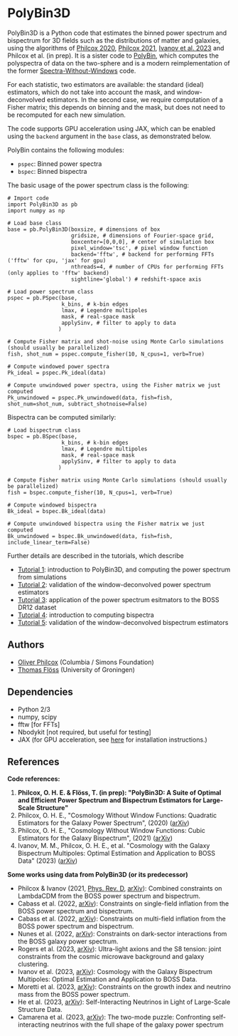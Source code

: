 # PolyBin3D
PolyBin3D is a Python code that estimates the binned power spectrum and bispectrum for 3D fields such as the distributions of matter and galaxies, using the algorithms of [Philcox 2020](https://arxiv.org/abs/2012.09389), [Philcox 2021](https://arxiv.org/abs/2107.06287), [Ivanov et al. 2023](https://arxiv.org/abs/2302.04414) and Philcox et al. (in prep). It is a sister code to [PolyBin](https://github.com/oliverphilcox/PolyBin), which computes the polyspectra of data on the two-sphere and is a modern reimplementation of the former [Spectra-Without-Windows](https://github.com/oliverphilcox/Spectra-Without-Windows) code. 

For each statistic, two estimators are available: the standard (ideal) estimators, which do not take into account the mask, and window-deconvolved estimators. In the second case, we require computation of a Fisher matrix; this depends on binning and the mask, but does not need to be recomputed for each new simulation.

The code supports GPU acceleration using JAX, which can be enabled using the `backend` argument in the `base` class, as demonstrated below.

PolyBin contains the following modules:
- `pspec`: Binned power spectra
- `bspec`: Binned bispectra

The basic usage of the power spectrum class is the following:
```
# Import code
import PolyBin3D as pb
import numpy as np

# Load base class
base = pb.PolyBin3D(boxsize, # dimensions of box 
                    gridsize, # dimensions of Fourier-space grid, 
                    boxcenter=[0,0,0], # center of simulation box
                    pixel_window='tsc', # pixel window function
                    backend='fftw', # backend for performing FFTs ('fftw' for cpu, 'jax' for gpu)
                    nthreads=4, # number of CPUs for performing FFTs (only applies to 'fftw' backend)
                    sightline='global') # redshift-space axis                    

# Load power spectrum class
pspec = pb.PSpec(base, 
                 k_bins, # k-bin edges
                 lmax, # Legendre multipoles
                 mask, # real-space mask
                 applySinv, # filter to apply to data
                )

# Compute Fisher matrix and shot-noise using Monte Carlo simulations (should usually be parallelized)
fish, shot_num = pspec.compute_fisher(10, N_cpus=1, verb=True)

# Compute windowed power spectra
Pk_ideal = pspec.Pk_ideal(data) 

# Compute unwindowed power spectra, using the Fisher matrix we just computed
Pk_unwindowed = pspec.Pk_unwindowed(data, fish=fish, shot_num=shot_num, subtract_shotnoise=False)
```

Bispectra can be computed similarly:
```
# Load bispectrum class
bspec = pb.BSpec(base, 
                 k_bins, # k-bin edges
                 lmax, # Legendre multipoles
                 mask, # real-space mask
                 applySinv, # filter to apply to data
                )

# Compute Fisher matrix using Monte Carlo simulations (should usually be parallelized)
fish = bspec.compute_fisher(10, N_cpus=1, verb=True)

# Compute windowed bispectra
Bk_ideal = bspec.Bk_ideal(data) 

# Compute unwindowed bispectra using the Fisher matrix we just computed
Bk_unwindowed = bspec.Bk_unwindowed(data, fish=fish, include_linear_term=False)
```

Further details are described in the tutorials, which describe
- [Tutorial 1](Tutorial%201%20-%20Pk%20from%20Simulations.ipynb): introduction to PolyBin3D, and computing the power spectrum from simulations
- [Tutorial 2](Tutorial%202%20-%20Validating%20the%20Unwindowed%20Pk%20Estimators.ipynb): validation of the window-deconvolved power spectrum estimators
- [Tutorial 3](Tutorial%203%20-%20BOSS%20Pk%20Multipoles.ipynb): application of the power spectrum esitmators to the BOSS DR12 dataset
- [Tutorial 4](Tutorial%204%20-%20Bk%20from%20Simulations.ipynb): introduction to computing bispectra
- [Tutorial 5](Tutorial%205%20-%20Validating%20the%20Unwindowed%20Bk%20Estimators.ipynb): validation of the window-deconvolved bispectrum estimators

## Authors
- [Oliver Philcox](mailto:ohep2@cantab.ac.uk) (Columbia / Simons Foundation)
- [Thomas Flöss](mailto:tsfloss@gmail.com) (University of Groningen)

## Dependencies
- Python 2/3
- numpy, scipy
- fftw [for FFTs]
- Nbodykit [not required, but useful for testing]
- JAX (for GPU acceleration, see [here](https://jax.readthedocs.io/en/latest/installation.html) for installation instructions.)

## References
**Code references:**
1. **Philcox, O. H. E. & Flöss, T. (in prep): "PolyBin3D: A Suite of Optimal and Efficient Power Spectrum and Bispectrum Estimators for Large-Scale Structure"**
2. Philcox, O. H. E., "Cosmology Without Window Functions: Quadratic Estimators for the Galaxy Power Spectrum", (2020) ([arXiv](https://arxiv.org/abs/2012.09389))
3. Philcox, O. H. E., "Cosmology Without Window Functions: Cubic Estimators for the Galaxy Bispectrum", (2021) ([arXiv](https://arxiv.org/abs/2107.06287))
4. Ivanov, M. M., Philcox, O. H. E., et al. "Cosmology with the Galaxy Bispectrum Multipoles: Optimal Estimation and Application to BOSS Data" (2023) ([arXiv](https://arxiv.org/abs/2302.04414))

**Some works using data from PolyBin3D (or its predecessor)**
- Philcox & Ivanov (2021, [Phys. Rev. D](https://doi.org/10.1103/PhysRevD.105.043517), [arXiv](https://arxiv.org/abs/2112.04515)): Combined constraints on LambdaCDM from the BOSS power spectrum and bispectrum.
- Cabass et al. (2022, [arXiv](https://arxiv.org/abs/2201.07238)): Constraints on single-field inflation from the BOSS power spectrum and bispectrum.
- Cabass et al. (2022, [arXiv](https://arxiv.org/abs/2204.01781)): Constraints on multi-field inflation from the BOSS power spectrum and bispectrum.
- Nunes et al. (2022, [arXiv](https://arxiv.org/abs/2203.08093)): Constraints on dark-sector interactions from the BOSS galaxy power spectrum.
- Rogers et al. (2023, [arXiv](https://arxiv.org/abs/2301.08361)): Ultra-light axions and the S8 tension: joint constraints from the cosmic microwave background and galaxy clustering.
- Ivanov et al. (2023, [arXiv](https://arxiv.org/abs/2302.04414)): Cosmology with the Galaxy Bispectrum Multipoles: Optimal Estimation and Application to BOSS Data.
- Moretti et al. (2023, [arXiv](https://arxiv.org/abs/2306.09275)): Constraints on the growth index and neutrino mass from the BOSS power spectrum.
- He et al. (2023, [arXiv](https://arxiv.org/abs/2309.03956)): Self-Interacting Neutrinos in Light of Large-Scale Structure Data.
- Camarena et al. (2023, [arXiv](https://arxiv.org/abs/2309.03941)): The two-mode puzzle: Confronting self-interacting neutrinos with the full shape of the galaxy power spectrum 
